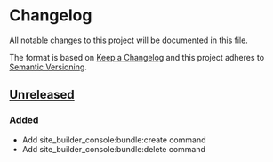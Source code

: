 # Changelog

All notable changes to this project will be documented in this file.

The format is based on [Keep a Changelog](http://keepachangelog.com/en/1.0.0/)
and this project adheres to [Semantic Versioning](http://semver.org/spec/v2.0.0.html).

## [Unreleased]
### Added
- Add site_builder_console:bundle:create command
- Add site_builder_console:bundle:delete command

[Unreleased]: https://github.com/wongjn/site_builder_console/commits
